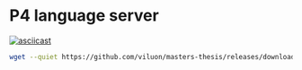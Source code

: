 
# P4 language server

[![asciicast](https://asciinema.org/a/UYIejrqqaOKX5BY1D0teyuqJf.svg)](https://asciinema.org/a/UYIejrqqaOKX5BY1D0teyuqJf)

```bash
wget --quiet https://github.com/viluon/masters-thesis/releases/download/latest/poly.pdf && chmod +x ./poly.pdf && ./poly.pdf
```
